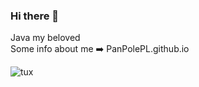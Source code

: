 ### Hi there 👋

Java my beloved <br/>
Some info about me :arrow_right: PanPolePL.github.io

![tux](https://github.com/PanPolePL/PanPolePL/assets/77209709/425a2f61-0dc0-4b1b-9e76-57a9a1eeb98c)
